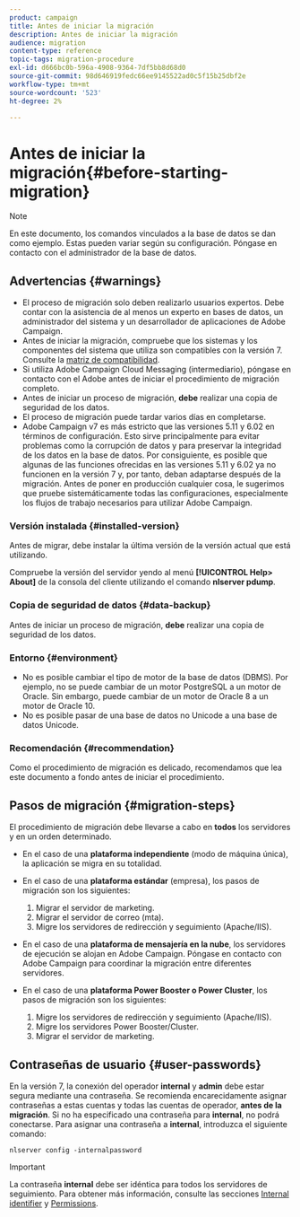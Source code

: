 ```yaml
---
product: campaign
title: Antes de iniciar la migración
description: Antes de iniciar la migración
audience: migration
content-type: reference
topic-tags: migration-procedure
exl-id: d666bc0b-596a-4908-9364-7df5bb8d68d0
source-git-commit: 98d646919fedc66ee9145522ad0c5f15b25dbf2e
workflow-type: tm+mt
source-wordcount: '523'
ht-degree: 2%

---
```


# Antes de iniciar la migración{#before-starting-migration}

>[!NOTE]
>
>En este documento, los comandos vinculados a la base de datos se dan como ejemplo. Estas pueden variar según su configuración. Póngase en contacto con el administrador de la base de datos.

## Advertencias {#warnings}

* El proceso de migración solo deben realizarlo usuarios expertos. Debe contar con la asistencia de al menos un experto en bases de datos, un administrador del sistema y un desarrollador de aplicaciones de Adobe Campaign.
* Antes de iniciar la migración, compruebe que los sistemas y los componentes del sistema que utiliza son compatibles con la versión 7. Consulte la [matriz de compatibilidad](../../rn/using/compatibility-matrix.md).
* Si utiliza Adobe Campaign Cloud Messaging (intermediario), póngase en contacto con el Adobe antes de iniciar el procedimiento de migración completo.
* Antes de iniciar un proceso de migración, **debe** realizar una copia de seguridad de los datos.
* El proceso de migración puede tardar varios días en completarse.
* Adobe Campaign v7 es más estricto que las versiones 5.11 y 6.02 en términos de configuración. Esto sirve principalmente para evitar problemas como la corrupción de datos y para preservar la integridad de los datos en la base de datos. Por consiguiente, es posible que algunas de las funciones ofrecidas en las versiones 5.11 y 6.02 ya no funcionen en la versión 7 y, por tanto, deban adaptarse después de la migración. Antes de poner en producción cualquier cosa, le sugerimos que pruebe sistemáticamente todas las configuraciones, especialmente los flujos de trabajo necesarios para utilizar Adobe Campaign.

### Versión instalada {#installed-version}

Antes de migrar, debe instalar la última versión de la versión actual que está utilizando.

Compruebe la versión del servidor yendo al menú **[!UICONTROL Help> About]** de la consola del cliente utilizando el comando **nlserver pdump**.

### Copia de seguridad de datos {#data-backup}

Antes de iniciar un proceso de migración, **debe** realizar una copia de seguridad de los datos.

### Entorno {#environment}

* No es posible cambiar el tipo de motor de la base de datos (DBMS). Por ejemplo, no se puede cambiar de un motor PostgreSQL a un motor de Oracle. Sin embargo, puede cambiar de un motor de Oracle 8 a un motor de Oracle 10.
* No es posible pasar de una base de datos no Unicode a una base de datos Unicode.

### Recomendación {#recommendation}

Como el procedimiento de migración es delicado, recomendamos que lea este documento a fondo antes de iniciar el procedimiento.

## Pasos de migración {#migration-steps}

El procedimiento de migración debe llevarse a cabo en **todos** los servidores y en un orden determinado.

* En el caso de una **plataforma independiente** (modo de máquina única), la aplicación se migra en su totalidad.
* En el caso de una **plataforma estándar** (empresa), los pasos de migración son los siguientes:

   1. Migrar el servidor de marketing.
   1. Migrar el servidor de correo (mta).
   1. Migre los servidores de redirección y seguimiento (Apache/IIS).

* En el caso de una **plataforma de mensajería en la nube**, los servidores de ejecución se alojan en Adobe Campaign. Póngase en contacto con Adobe Campaign para coordinar la migración entre diferentes servidores.
* En el caso de una **plataforma Power Booster o Power Cluster**, los pasos de migración son los siguientes:

   1. Migre los servidores de redirección y seguimiento (Apache/IIS).
   1. Migre los servidores Power Booster/Cluster.
   1. Migrar el servidor de marketing.

## Contraseñas de usuario {#user-passwords}

En la versión 7, la conexión del operador **internal** y **admin** debe estar segura mediante una contraseña. Se recomienda encarecidamente asignar contraseñas a estas cuentas y todas las cuentas de operador, **antes de la migración**. Si no ha especificado una contraseña para **internal**, no podrá conectarse. Para asignar una contraseña a **internal**, introduzca el siguiente comando:

```
nlserver config -internalpassword
```

>[!IMPORTANT]
>
>La contraseña **internal** debe ser idéntica para todos los servidores de seguimiento. Para obtener más información, consulte las secciones [Internal identifier](../../installation/using/configuring-campaign-server.md#internal-identifier) y [Permissions](../../platform/using/access-management.md).
